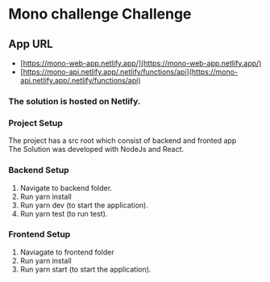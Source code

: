 # Mono challenge Challenge

## App URL
- [https://mono-web-app.netlify.app/](https://mono-web-app.netlify.app/)
- [https://mono-api.netlify.app/.netlify/functions/api](https://mono-api.netlify.app/.netlify/functions/api)

### The solution is hosted on Netlify.

### Project Setup
The project has a src root which consist of backend and fronted app <br />
The Solution was developed with NodeJs  and React.<br />

### Backend Setup
1. Navigate to backend folder.
2. Run yarn install
3. Run yarn dev (to start the application).
4. Run yarn test (to run test).


### Frontend Setup
1. Naviagate to frontend folder
2. Run yarn install
3. Run yarn start (to start the application).